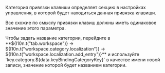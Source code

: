 Категория привязки клавиши определяет секцию в настройках управления, в которой будет находиться данная привязка клавиши.

Все схожие по смыслу привязки клавиш должны иметь одинаковое значение этого параметра.

Чтобы задать название категории, перейдите в **${l10n.t("tab.workspace")} -> ${l10n.t("workspace.category.localization")} -> ${l10n.t("workspace.localization.add_entry")}** и используйте `key.category.${data.keyBindingCategoryKey}` в качестве имени новой записи, значение которой будет названием категории.